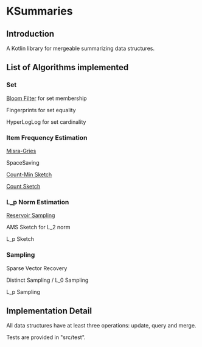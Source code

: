 # KSummaries

## Introduction

A Kotlin library for mergeable summarizing data structures.

## List of Algorithms implemented

### Set

[Bloom Filter](https://en.wikipedia.org/wiki/Bloom_filter) for set membership

Fingerprints for set equality

HyperLogLog for set cardinality

### Item Frequency Estimation

[Misra-Gries](https://people.csail.mit.edu/rrw/6.045-2019/encalgs-mg.pdf)

SpaceSaving

[Count-Min Sketch](https://en.wikipedia.org/wiki/Count–min_sketch)

[Count Sketch](https://courses.cs.washington.edu/courses/cse522/14sp/lectures/lect05.pdf)

### L_p Norm Estimation

[Reservoir Sampling](https://en.wikipedia.org/wiki/Reservoir_sampling)

AMS Sketch for L_2 norm

L_p Sketch 

### Sampling

Sparse Vector Recovery

Distinct Sampling / L_0 Sampling

L_p Sampling

## Implementation Detail

All data structures have at least three operations: update, query and merge.

Tests are provided in "src/test".
